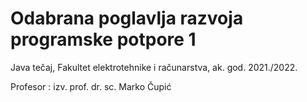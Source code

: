 # Odabrana poglavlja razvoja programske potpore 1
Java tečaj, Fakultet elektrotehnike i računarstva, ak. god. 2021./2022.

Profesor : izv. prof. dr. sc. Marko Čupić
